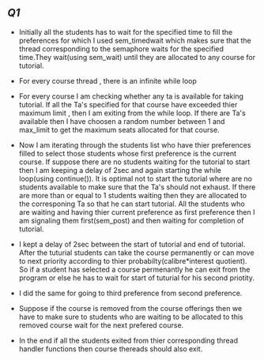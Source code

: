 ## *Q1* ##

- Initially all the students has to wait for the specified time to fill the preferences for which I used sem_timedwait which makes sure that the thread corresponding to the semaphore waits for the specified time.They wait(using sem_wait) until they are allocated to any course for tutorial.

-  For every course thread , there is an infinite while loop 

-  For every course I am checking whether any ta is available for taking tutorial. If all the Ta's specified for that course have exceeded thier maximum limit , then I am exiting from the while loop. If there are Ta's available then I have choosen a random number between 1 and max_limit to get the maximum seats allocated for that course. 

-  Now I am iterating through the students list who have thier preferences filled to select those students
whose first preference is the current course. If suppose there are no students waiting for the tutorial to start then I am keeping a delay of 2sec and again starting the while loop(using continue()). It is optimal not to start the tutorial where are no students available to make sure that the Ta's should not exhaust. If there are more than or equal to 1 students waiting then they are allocated to the corresponing Ta so that he can start tutorial. All the students who are waiting and having thier current preference as first preference then I am signaling them first(sem_post) and then waiting for completion of tutorial.

-  I kept a delay of 2sec between the start of tutorial and end of tutorial. After the tuturial students can take the course permanently or can move to next priority according to thier probabilty(calibre*interest quotient). So if a student has selected a course permenantly he can exit from the program or else he has to wait for start of tuturial for his second priotity.

-  I did the same for going to third preference from second preference.

-  Suppose if the course is removed from the course offerings then we have to make sure to students 
who are waiting to be allocated to this removed course wait for the next prefered course.

-  In the end if all the students exited from thier corresponding thread handler functions then course thereads should also exit.